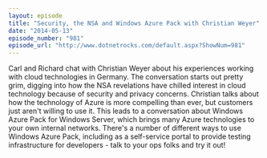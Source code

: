 ```yaml
---
layout: episode
title: "Security, the NSA and Windows Azure Pack with Christian Weyer"
date: "2014-05-13"
episode_number: "981"
episode_url: "http://www.dotnetrocks.com/default.aspx?ShowNum=981"
---
```


Carl and Richard chat with Christian Weyer about his experiences working with cloud technologies in Germany. The conversation starts out pretty grim, digging into how the NSA revelations have chilled interest in cloud technology because of security and privacy concerns. Christian talks about how the technology of Azure is more compelling than ever, but customers just aren't willing to use it. This leads to a conversation about Windows Azure Pack for Windows Server, which brings many Azure technologies to your own internal networks. There's a number of different ways to use Windows Azure Pack, including as a self-service portal to provide testing infrastructure for developers - talk to your ops folks and try it out!

